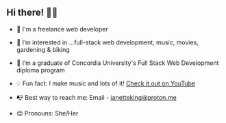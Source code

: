 ## Hi there! 👋🏽
* 👾 I'm a freelance web developer
 
* 👀 I’m interested in ...full-stack web development, music, movies, gardening & biking

* 🌱 I’m a graduate of Concordia University's Full Stack Web Development diploma program
 
* 💡 Fun fact: I make music and lots of it! [Check it out on YouTube]([https://www.youtube.com/watch?v=m99bW0duI6M])
 
* 📭 Best way to reach me: Email - janetteking@proton.me 
 
* 😊 Pronouns: She/Her
 

<!---
Jae-Kae/Jae-Kae is a ✨ special ✨ repository because its `README.md` (this file) appears on your GitHub profile.
You can click the Preview link to take a look at your changes.
--->
